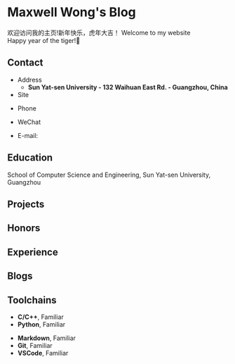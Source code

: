 # Maxwell Wong's Blog

欢迎访问我的主页!新年快乐，虎年大吉！
Welcome to my website <br/>
Happy year of the tiger!🐯


<!-- .slide -->

## Contact

- Address
  - **Sun Yat-sen University - 132 Waihuan East Rd. - Guangzhou, China**
- Site

<!-- .slide vertical=true -->

- Phone
 
- WeChat


- E-mail:
 

<!-- .slide -->

## Education

<!-- .slide vertical=true -->

School of Computer Science and Engineering, Sun Yat-sen University, Guangzhou


<!-- .slide vertical=true -->



<!-- .slide -->

## Projects

<!-- .slide vertical=true -->


<!-- .slide vertical=true -->



<!-- .slide -->

## Honors


<!-- .slide vertical=true -->


<!-- .slide vertical=true -->



<!-- .slide -->

## Experience



<!-- .slide -->

## Blogs



<!-- .slide vertical=true -->



<!-- .slide -->

## Toolchains

<!-- .slide vertical=true -->

- **C/C++**, Familiar
- **Python**, Familiar

<!-- .slide vertical=true -->

- **Markdown**, Familiar
- **Git**, Familiar
- **VSCode**, Familiar
